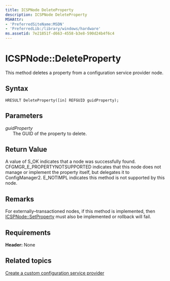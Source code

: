 ```yaml
---
title: ICSPNode DeleteProperty
description: ICSPNode DeleteProperty
MSHAttr:
- 'PreferredSiteName:MSDN'
- 'PreferredLib:/library/windows/hardware'
ms.assetid: 7e21851f-d663-4558-b3e8-590d24b4f6c4
---
```


# ICSPNode::DeleteProperty

This method deletes a property from a configuration service provider node.

## Syntax

``` syntax
HRESULT DeleteProperty([in] REFGUID guidProperty);
```

## Parameters

<a href="" id="guidproperty"></a>*guidProperty*  
&nbsp;&nbsp;&nbsp;&nbsp;&nbsp;&nbsp;The GUID of the property to delete.

## Return Value

A value of S\_OK indicates that a node was successfully found. CFGMGR\_E\_PROPERTYNOTSUPPORTED indicates that this node does not manage or implement the property itself, but delegates it to ConfigManager2. E\_NOTIMPL indicates this method is not supported by this node.

## Remarks

For externally–transactioned nodes, if this method is implemented, then [ICSPNode::SetProperty](icspnodesetproperty.md) must also be implemented or rollback will fail.

## Requirements

**Header:** None

## Related topics

[Create a custom configuration service provider](create-a-custom-configuration-service-provider.md)

 






